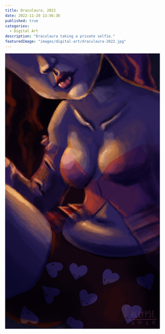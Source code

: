 ```yaml
---
title: Draculaura, 2022
date: 2022-11-20 13:56:36
published: true
categories:
  - Digital Art
description: "Draculaura taking a private selfie."
featuredImage: "images/digital-art/draculaura-2022.jpg"
---
```


![Draculaura](images/digital-art/draculaura-2022.jpg)
